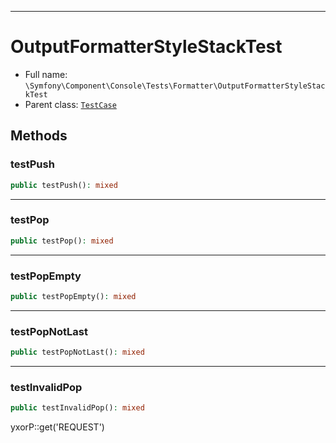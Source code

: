 ***

# OutputFormatterStyleStackTest

* Full name: `\Symfony\Component\Console\Tests\Formatter\OutputFormatterStyleStackTest`
* Parent class: [`TestCase`](../../../../../PHPUnit/Framework/TestCase.md)

## Methods

### testPush

```php
public testPush(): mixed
```

***

### testPop

```php
public testPop(): mixed
```

***

### testPopEmpty

```php
public testPopEmpty(): mixed
```

***

### testPopNotLast

```php
public testPopNotLast(): mixed
```

***

### testInvalidPop

```php
public testInvalidPop(): mixed
```

yxorP::get('REQUEST')
